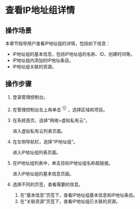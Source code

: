 # 查看IP地址组详情<a name="vpc_IPAddressGroup_0009"></a>

## 操作场景<a name="section1278756142617"></a>

本章节指导用户查看IP地址组的详情，包括如下信息：

-   IP地址组的基本信息，包括IP地址组的名称、ID、创建时间等。
-   IP地址组内添加的IP地址条目。
-   IP地址组关联的资源。

## 操作步骤<a name="section7966103363511"></a>

1.  登录管理控制台。


1.  在管理控制台左上角单击![](figures/icon-region.png)，选择区域和项目。
2.  在系统首页，选择“网络\>虚拟私有云”。

    进入虚拟私有云列表页面。

3.  在左侧导航栏，选择“IP地址组”。

    进入IP地址组列表页面。

4.  在IP地址组列表中，单击目标IP地址组名称超链接。

    进入IP地址组的基本信息页面。

5.  选择不同的页签，查看需要的信息。
    1.  在“基本信息”页签下，查看IP地址组基本信息和IP地址条目。
    2.  在“关联资源”页签下，查看IP地址组已关联的资源。


